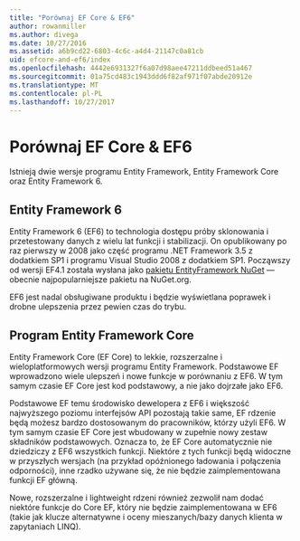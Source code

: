 ```yaml
---
title: "Porównaj EF Core & EF6"
author: rowanmiller
ms.author: divega
ms.date: 10/27/2016
ms.assetid: a6b9cd22-6803-4c6c-a4d4-21147c0a81cb
uid: efcore-and-ef6/index
ms.openlocfilehash: 4442e6931327f6a07d98aee47211ddbeed51a467
ms.sourcegitcommit: 01a75cd483c1943ddd6f82af971f07abde20912e
ms.translationtype: MT
ms.contentlocale: pl-PL
ms.lasthandoff: 10/27/2017
---
```

# <a name="compare-ef-core--ef6"></a>Porównaj EF Core & EF6

Istnieją dwie wersje programu Entity Framework, Entity Framework Core oraz Entity Framework 6.

## <a name="entity-framework-6"></a>Entity Framework 6

Entity Framework 6 (EF6) to technologia dostępu próby sklonowania i przetestowany danych z wielu lat funkcji i stabilizacji. On opublikowany po raz pierwszy w 2008 jako część programu .NET Framework 3.5 z dodatkiem SP1 i programu Visual Studio 2008 z dodatkiem SP1. Począwszy od wersji EF4.1 została wysłana jako [pakietu EntityFramework NuGet](https://www.nuget.org/packages/EntityFramework/) — obecnie najpopularniejsze pakietu na NuGet.org.

EF6 jest nadal obsługiwane produktu i będzie wyświetlana poprawek i drobne ulepszenia przez pewien czas do trybu.

## <a name="entity-framework-core"></a>Program Entity Framework Core

Entity Framework Core (EF Core) to lekkie, rozszerzalne i wieloplatformowych wersji programu Entity Framework. Podstawowe EF wprowadzono wiele ulepszeń i nowe funkcje w porównaniu z EF6. W tym samym czasie EF Core jest kod podstawowy, a nie jako dojrzałe jako EF6.

Podstawowe EF temu środowisko dewelopera z EF6 i większość najwyższego poziomu interfejsów API pozostają takie same, EF rdzenie będą możesz bardzo dostosowanym do pracowników, którzy użyli EF6. W tym samym czasie EF Core jest wbudowany w zupełnie nowy zestaw składników podstawowych. Oznacza to, że EF Core automatycznie nie dziedziczy z EF6 wszystkich funkcji. Niektóre z tych funkcji będą widoczne w przyszłych wersjach (na przykład opóźnionego ładowania i połączenia odporności), inne rzadko używane się, że nie będzie zaimplementowana funkcji EF główną.

Nowe, rozszerzalne i lightweight rdzeni również zezwolił nam dodać niektóre funkcje do Core EF, który nie będzie zaimplementowana w EF6 (takie jak klucze alternatywne i oceny mieszanych/bazy danych klienta w zapytaniach LINQ).
